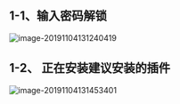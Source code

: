 



## 1-1、输入密码解锁

![image-20191104131240419](https://tva1.sinaimg.cn/large/006y8mN6gy1g8lxjl2jrhj31b20u0npd.jpg)





## 1-2、 正在安装建议安装的插件

![image-20191104131453401](https://tva1.sinaimg.cn/large/006y8mN6gy1g8lxlun54bj31b20u0e81.jpg)